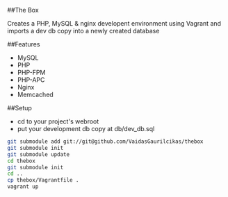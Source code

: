 ##The Box

Creates a PHP, MySQL & nginx developent environment using Vagrant and imports a dev db copy into a newly created database

##Features

* MySQL
* PHP
* PHP-FPM
* PHP-APC
* Nginx
* Memcached

##Setup

* cd to your project's webroot
* put your development db copy at db/dev_db.sql

``` sh
git submodule add git://git@github.com/VaidasGaurilcikas/thebox
git submodule init
git submodule update
cd thebox
git submodule init
cd ..
cp thebox/Vagrantfile .
vagrant up
```


